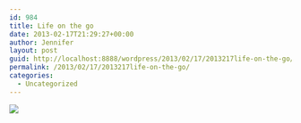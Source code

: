 ```yaml
---
id: 984
title: Life on the go
date: 2013-02-17T21:29:27+00:00
author: Jennifer
layout: post
guid: http://localhost:8888/wordpress/2013/02/17/2013217life-on-the-go/
permalink: /2013/02/17/2013217life-on-the-go/
categories:
  - Uncategorized
---
```

![](http://static1.squarespace.com/static/50db6bb3e4b015296cd43789/50dfa5b1e4b0dc6320e0b5ea/51214bb8e4b03a5603c65d3c/1363551051996/iphone-20130217162859-0.jpg)